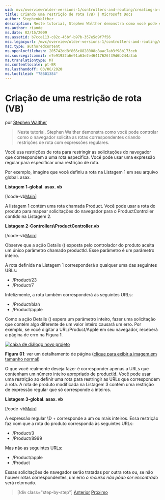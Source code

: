 ```yaml
---
uid: mvc/overview/older-versions-1/controllers-and-routing/creating-a-route-constraint-vb
title: Criando uma restrição de rota (VB) | Microsoft Docs
author: StephenWalther
description: Neste tutorial, Stephen Walther demonstra como você pode controlar como o navegador solicita as rotas correspondentes criando restrições de rota com expressões regulares.
ms.author: riande
ms.date: 02/16/2009
ms.assetid: b7cce113-c82c-45bf-b97b-357e5d9f7f56
msc.legacyurl: /mvc/overview/older-versions-1/controllers-and-routing/creating-a-route-constraint-vb
msc.type: authoredcontent
ms.openlocfilehash: 205742dd8f866c8828008c8aac7ab3f98b173ceb
ms.sourcegitcommit: e7e91932a6e91a63e2e46417626f39d6b244a3ab
ms.translationtype: MT
ms.contentlocale: pt-BR
ms.lasthandoff: 03/06/2020
ms.locfileid: "78601384"
---
```

# <a name="creating-a-route-constraint-vb"></a>Criação de uma restrição de rota (VB)

por [Stephen Walther](https://github.com/StephenWalther)

> Neste tutorial, Stephen Walther demonstra como você pode controlar como o navegador solicita as rotas correspondentes criando restrições de rota com expressões regulares.

Você usa restrições de rota para restringir as solicitações do navegador que correspondem a uma rota específica. Você pode usar uma expressão regular para especificar uma restrição de rota.

Por exemplo, imagine que você definiu a rota na Listagem 1 em seu arquivo global. asax.

**Listagem 1-global. asax. vb**

[!code-vb[Main](creating-a-route-constraint-vb/samples/sample1.vb)]

A listagem 1 contém uma rota chamada Product. Você pode usar a rota do produto para mapear solicitações do navegador para o ProductController contido na Listagem 2.

**Listagem 2-Controllers\ProductController.vb**

[!code-vb[Main](creating-a-route-constraint-vb/samples/sample2.vb)]

Observe que a ação Details () exposta pelo controlador do produto aceita um único parâmetro chamado productId. Esse parâmetro é um parâmetro inteiro.

A rota definida na Listagem 1 corresponderá a qualquer uma das seguintes URLs:

- /Product/23
- /Product/7

Infelizmente, a rota também corresponderá às seguintes URLs:

- /Product/blah
- /Product/apple

Como a ação Details () espera um parâmetro inteiro, fazer uma solicitação que contém algo diferente de um valor inteiro causará um erro. Por exemplo, se você digitar a URL/Product/Apple em seu navegador, receberá a página de erro na Figura 1.

[![caixa de diálogo novo projeto](creating-a-route-constraint-vb/_static/image1.jpg)](creating-a-route-constraint-vb/_static/image1.png)

**Figura 01**: ver um detalhamento de página ([clique para exibir a imagem em tamanho normal](creating-a-route-constraint-vb/_static/image2.png))

O que você realmente deseja fazer é corresponder apenas a URLs que contenham um número inteiro apropriado de productId. Você pode usar uma restrição ao definir uma rota para restringir as URLs que correspondem à rota. A rota de produto modificada na Listagem 3 contém uma restrição de expressão regular que só corresponde a inteiros.

**Listagem 3-global. asax. vb**

[!code-vb[Main](creating-a-route-constraint-vb/samples/sample3.vb)]

A expressão regular \D + corresponde a um ou mais inteiros. Essa restrição faz com que a rota do produto corresponda às seguintes URLs:

- /Product/3
- /Product/8999

Mas não as seguintes URLs:

- /Product/apple
- /Product

Essas solicitações de navegador serão tratadas por outra rota ou, se não houver rotas correspondentes, um erro *o recurso não pôde ser encontrado* será retornado.

> [!div class="step-by-step"]
> [Anterior](creating-custom-routes-vb.md)
> [Próximo](creating-a-custom-route-constraint-vb.md)

